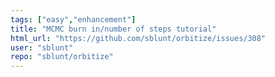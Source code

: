 ```yaml
---
tags: ["easy","enhancement"]
title: "MCMC burn in/number of steps tutorial"
html_url: "https://github.com/sblunt/orbitize/issues/308"
user: "sblunt"
repo: "sblunt/orbitize"
---
```


